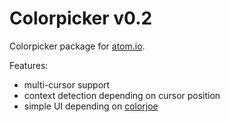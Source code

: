 # Colorpicker v0.2

Colorpicker package for [atom.io](http://atom.io).

Features:
 - multi-cursor support
 - context detection depending on cursor position
 - simple UI depending on [colorjoe](https://www.npmjs.org/package/colorjoe)
